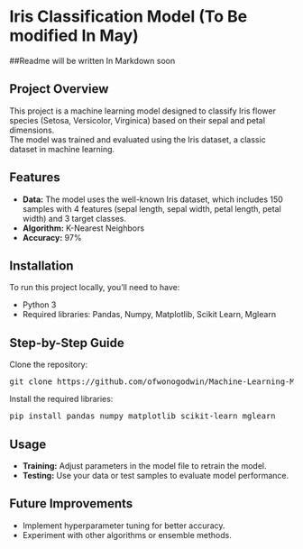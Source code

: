 # Iris Classification Model (To Be modified In May)

##Readme will be written In Markdown soon

## Project Overview
  This project is a machine learning model designed to classify Iris flower species (Setosa, Versicolor, Virginica) based on their sepal and petal dimensions. <br>The model was trained and evaluated using the Iris dataset, a classic dataset in machine learning.<br>

## Features
<ul>
  <li><strong>Data:</strong> The model uses the well-known Iris dataset, which includes 150 samples with 4 features (sepal length, sepal width, petal length, petal width) and 3 target classes.</li>
  <li><strong>Algorithm:</strong> K-Nearest Neighbors</li>
  <li><strong>Accuracy:</strong> 97%</li>
</ul>

## Installation 
<p>To run this project locally, you’ll need to have:</p>
<ul>
  <li>Python 3</li>
  <li>Required libraries: Pandas, Numpy, Matplotlib, Scikit Learn, Mglearn</li>
</ul>

<h2>Step-by-Step Guide</h2>
<p>Clone the repository:</p>
<pre>
git clone https://github.com/ofwonogodwin/Machine-Learning-Model-Classifying-Iris-Species
</pre>
<p>Install the required libraries:</p>
<pre>
pip install pandas numpy matplotlib scikit-learn mglearn
</pre>

<h2>Usage</h2>
<ul>
  <li><strong>Training:</strong> Adjust parameters in the model file to retrain the model.</li>
  <li><strong>Testing:</strong> Use your data or test samples to evaluate model performance.</li>
</ul>

<h2>Future Improvements</h2>
<ul>
  <li>Implement hyperparameter tuning for better accuracy.</li>
  <li>Experiment with other algorithms or ensemble methods.</li>
</ul>

